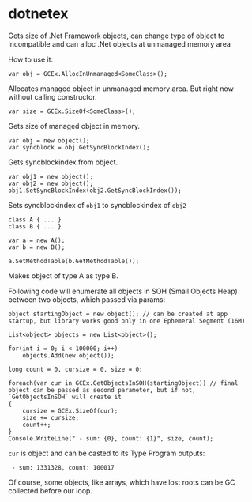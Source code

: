 dotnetex
========

Gets size of .Net Framework objects, can change type of object to incompatible and can alloc .Net objects at unmanaged memory area

How to use it:

    var obj = GCEx.AllocInUnmanaged<SomeClass>();
    
Allocates managed object in unmanaged memory area. But right now without calling constructor.

    var size = GCEx.SizeOf<SomeClass>();
    
Gets size of managed object in memory.

    var obj = new object();
    var syncblock = obj.GetSyncBlockIndex();
    
Gets syncblockindex from object.

    var obj1 = new object();
    var obj2 = new object();
    obj1.SetSyncBlockIndex(obj2.GetSyncBlockIndex());
    
Sets syncblockindex of `obj1` to syncblockindex of `obj2`

    class A { ... }
    class B { ... }
    
    var a = new A();
    var b = new B();
    
    a.SetMethodTable(b.GetMethodTable());
    
Makes object of type A as type B.

Following code will enumerate all objects in SOH (Small Objects Heap) between two objects, which passed via params:


    object startingObject = new object(); // can be created at app startup, but library works good only in one Ephemeral Segment (16M)
				
    List<object> objects = new List<object>();
				
    for(int i = 0; i < 100000; i++)
    	objects.Add(new object());
				
    long count = 0, cursize = 0, size = 0;
				
    foreach(var cur in GCEx.GetObjectsInSOH(startingObject)) // final object can be passed as second parameter, but if not, `GetObjectsInSOH` will create it
    {
        cursize = GCEx.SizeOf(cur);
        size += cursize;					
        count++;
    }
    Console.WriteLine(" - sum: {0}, count: {1}", size, count);

`cur` is object and can be casted to its Type
Program outputs:

     - sum: 1331328, count: 100017
     
Of course, some objects, like arrays, which have lost roots can be GC collected before our loop.
